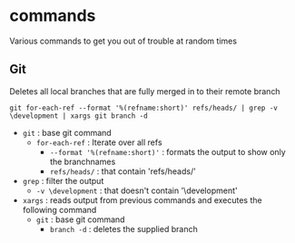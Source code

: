 # commands
Various commands to get you out of trouble at random times

## Git

Deletes all local branches that are fully merged in to their remote branch

    git for-each-ref --format '%(refname:short)' refs/heads/ | grep -v \development | xargs git branch -d

- `git` : base git command
    - `for-each-ref` : Iterate over all refs
        - `--format '%(refname:short)'` : formats the output to show only the branchnames
        - `refs/heads/` : that contain 'refs/heads/'
- `grep` : filter the output
    - `-v \development` : that doesn't contain '\development'
- `xargs` : reads output from previous commands and executes the following command
    - `git` : base git command
        - `branch -d` : deletes the supplied branch
